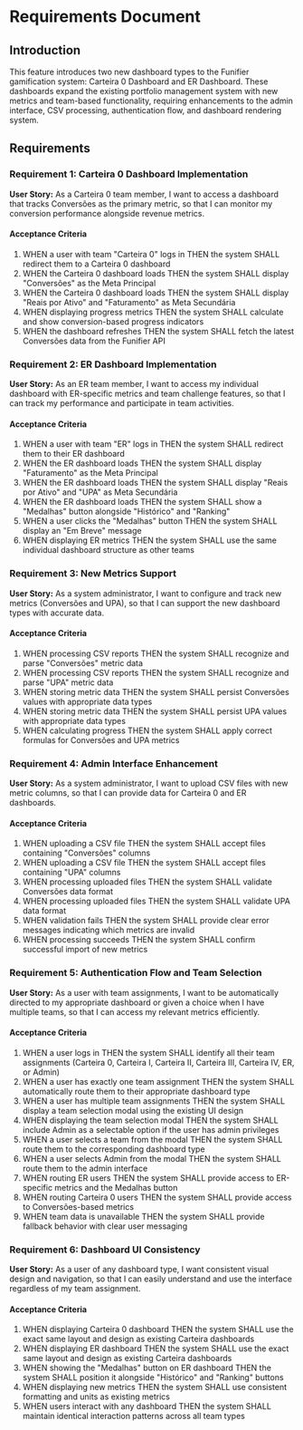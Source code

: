 # Requirements Document

## Introduction

This feature introduces two new dashboard types to the Funifier gamification system: Carteira 0 Dashboard and ER Dashboard. These dashboards expand the existing portfolio management system with new metrics and team-based functionality, requiring enhancements to the admin interface, CSV processing, authentication flow, and dashboard rendering system.

## Requirements

### Requirement 1: Carteira 0 Dashboard Implementation

**User Story:** As a Carteira 0 team member, I want to access a dashboard that tracks Conversões as the primary metric, so that I can monitor my conversion performance alongside revenue metrics.

#### Acceptance Criteria

1. WHEN a user with team "Carteira 0" logs in THEN the system SHALL redirect them to a Carteira 0 dashboard
2. WHEN the Carteira 0 dashboard loads THEN the system SHALL display "Conversões" as the Meta Principal
3. WHEN the Carteira 0 dashboard loads THEN the system SHALL display "Reais por Ativo" and "Faturamento" as Meta Secundária
4. WHEN displaying progress metrics THEN the system SHALL calculate and show conversion-based progress indicators
5. WHEN the dashboard refreshes THEN the system SHALL fetch the latest Conversões data from the Funifier API

### Requirement 2: ER Dashboard Implementation

**User Story:** As an ER team member, I want to access my individual dashboard with ER-specific metrics and team challenge features, so that I can track my performance and participate in team activities.

#### Acceptance Criteria

1. WHEN a user with team "ER" logs in THEN the system SHALL redirect them to their ER dashboard
2. WHEN the ER dashboard loads THEN the system SHALL display "Faturamento" as the Meta Principal
3. WHEN the ER dashboard loads THEN the system SHALL display "Reais por Ativo" and "UPA" as Meta Secundária
4. WHEN the ER dashboard loads THEN the system SHALL show a "Medalhas" button alongside "Histórico" and "Ranking"
5. WHEN a user clicks the "Medalhas" button THEN the system SHALL display an "Em Breve" message
6. WHEN displaying ER metrics THEN the system SHALL use the same individual dashboard structure as other teams

### Requirement 3: New Metrics Support

**User Story:** As a system administrator, I want to configure and track new metrics (Conversões and UPA), so that I can support the new dashboard types with accurate data.

#### Acceptance Criteria

1. WHEN processing CSV reports THEN the system SHALL recognize and parse "Conversões" metric data
2. WHEN processing CSV reports THEN the system SHALL recognize and parse "UPA" metric data
3. WHEN storing metric data THEN the system SHALL persist Conversões values with appropriate data types
4. WHEN storing metric data THEN the system SHALL persist UPA values with appropriate data types
5. WHEN calculating progress THEN the system SHALL apply correct formulas for Conversões and UPA metrics

### Requirement 4: Admin Interface Enhancement

**User Story:** As a system administrator, I want to upload CSV files with new metric columns, so that I can provide data for Carteira 0 and ER dashboards.

#### Acceptance Criteria

1. WHEN uploading a CSV file THEN the system SHALL accept files containing "Conversões" columns
2. WHEN uploading a CSV file THEN the system SHALL accept files containing "UPA" columns
3. WHEN processing uploaded files THEN the system SHALL validate Conversões data format
4. WHEN processing uploaded files THEN the system SHALL validate UPA data format
5. WHEN validation fails THEN the system SHALL provide clear error messages indicating which metrics are invalid
6. WHEN processing succeeds THEN the system SHALL confirm successful import of new metrics

### Requirement 5: Authentication Flow and Team Selection

**User Story:** As a user with team assignments, I want to be automatically directed to my appropriate dashboard or given a choice when I have multiple teams, so that I can access my relevant metrics efficiently.

#### Acceptance Criteria

1. WHEN a user logs in THEN the system SHALL identify all their team assignments (Carteira 0, Carteira I, Carteira II, Carteira III, Carteira IV, ER, or Admin)
2. WHEN a user has exactly one team assignment THEN the system SHALL automatically route them to their appropriate dashboard type
3. WHEN a user has multiple team assignments THEN the system SHALL display a team selection modal using the existing UI design
4. WHEN displaying the team selection modal THEN the system SHALL include Admin as a selectable option if the user has admin privileges
5. WHEN a user selects a team from the modal THEN the system SHALL route them to the corresponding dashboard type
6. WHEN a user selects Admin from the modal THEN the system SHALL route them to the admin interface
7. WHEN routing ER users THEN the system SHALL provide access to ER-specific metrics and the Medalhas button
8. WHEN routing Carteira 0 users THEN the system SHALL provide access to Conversões-based metrics
9. WHEN team data is unavailable THEN the system SHALL provide fallback behavior with clear user messaging

### Requirement 6: Dashboard UI Consistency

**User Story:** As a user of any dashboard type, I want consistent visual design and navigation, so that I can easily understand and use the interface regardless of my team assignment.

#### Acceptance Criteria

1. WHEN displaying Carteira 0 dashboard THEN the system SHALL use the exact same layout and design as existing Carteira dashboards
2. WHEN displaying ER dashboard THEN the system SHALL use the exact same layout and design as existing Carteira dashboards
3. WHEN showing the "Medalhas" button on ER dashboard THEN the system SHALL position it alongside "Histórico" and "Ranking" buttons
4. WHEN displaying new metrics THEN the system SHALL use consistent formatting and units as existing metrics
5. WHEN users interact with any dashboard THEN the system SHALL maintain identical interaction patterns across all team types